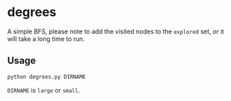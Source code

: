 # degrees

A simple BFS, please note to add the visited nodes to the ```explored``` set, or it will take a long time to run.

## Usage
```bash
python degrees.py DIRNAME
```
```DIRNAME``` is ```large``` or ```small```.